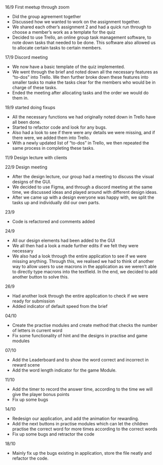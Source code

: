 ﻿16/9 First meetup through zoom
* Did the group agreement together
* Discussed how we wanted to work on the assignment together.        
* We shared each other’s assignment 2 and had a quick run through to choose a member’s work as a template for the quiz
* Decided to use Trello, an online group task management software, to note down tasks that needed to be done. This software also allowed us to allocate certain tasks to certain members.




17/9 Discord meeting
* We now have a basic template of the quiz implemented.
* We went through the brief and noted down all the necessary features as “to-dos” into Trello. We then further broke down these features into smaller tasks to make the tasks clear for the members who would be in charge of these tasks.
* Ended the meeting after allocating tasks and the order we would do them in.




19/9 started doing fixups 
* All the necessary functions we had originally noted down in Trello have all been done.
* Started to refactor code and look for any bugs.
* Also had a look to see if there were any details we were missing, and if there were, we added them into Trello.
* With a newly updated list of “to-dos” in Trello, we then repeated the same process in completing these tasks.


11/9 Design lecture with clients


22/9 Design meeting 
* After the design lecture, our group had a meeting to discuss the visual designs of the GUI.
* We decided to use Figma, and through a discord meeting at the same time, we discussed ideas and played around with different design ideas. 
* After we came up with a design everyone was happy with, we split the tasks up and individually did our own parts.


23/9
* Code is refactored and comments added




24/9 
* All our design elements had been added to the GUI
* We all then had a look a made further edits if we felt they were necessary
* We also had a look through the entire application to see if we were missing anything. Through this, we realised we had to think of another way to allow users to use macrons in the application as we weren’t able to directly type macrons into the textfield. In the end, we decided to add another button to solve this.


26/9
* Had another look through the entire application to check if we were ready for submission
* Added indicator of default speed from the brief

04/10
* Create the practise modules and create method that checks the number of letters in current word
* Fix some functionality of hint and the designs in practise and game modules

07/10
* Add the Leaderboard and to show the word correct and incorrect in reward scene
* Add the word length indicator for  the game Module.

11/10
* Add the timer to record the answer time, according to the time we will give the player bonus points
* Fix up some bugs

14/10
* Redesign our application, and add the animation for rewarding.
* Add the next buttons in practise modules which can let the children practise the correct word for more times according to the correct words
* Fix up some bugs and retractor the code


18/10
* Mainly fix up the bugs existing in application, store the file neatly and refactor the code.


